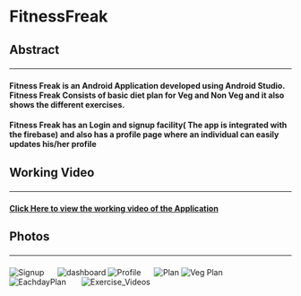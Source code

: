 # FitnessFreak
## Abstract <hr>
#### Fitness Freak is an Android Application developed using Android Studio. Fitness Freak Consists of basic diet plan for Veg and Non Veg and it also shows the different exercises.
#### Fitness Freak has an Login and signup facility( The app is integrated with the firebase) and also has a profile page where an individual can easily updates his/her profile

## Working Video <hr>
#### [Click Here to view the working video of the Application](https://drive.google.com/file/d/1X2GTHmdVbRs509uUeGEHP-zE_F86BC7V/view?usp=sharing)

## Photos <hr>
![Signup](https://user-images.githubusercontent.com/61222981/216818675-98397861-5b7c-458c-999a-08c25a3974fc.png)&nbsp;&nbsp;&nbsp;&nbsp;&nbsp;
![dashboard](https://user-images.githubusercontent.com/61222981/216818653-24a43bfd-cc47-42d1-afc5-a04fc3ee4bc2.png)
![Profile](https://user-images.githubusercontent.com/61222981/216818673-22aadf26-8864-425d-947b-3ae89fb8dd56.png)&nbsp;&nbsp;&nbsp;&nbsp;&nbsp;
![Plan](https://user-images.githubusercontent.com/61222981/216818666-7d217182-0ad3-44f3-a10c-7e599e45c0ae.png)
![Veg Plan](https://user-images.githubusercontent.com/61222981/216818679-3e5ee94d-29cf-4d2a-8d17-255c9333e57c.png)&nbsp;&nbsp;&nbsp;&nbsp;&nbsp;
![EachdayPlan](https://user-images.githubusercontent.com/61222981/216818659-44b2f782-6198-4932-90be-b3cb33399244.png)
&nbsp;&nbsp;&nbsp;&nbsp;&nbsp;&nbsp;![Exercise_Videos](https://user-images.githubusercontent.com/61222981/216818660-4c5afddb-13d5-440a-a247-e6c2cc318c5e.png)
